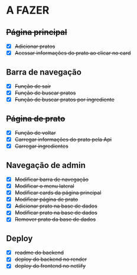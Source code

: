 # A FAZER 

## ~~Página principal~~
- [x] ~~Adicionar pratos~~
- [x] ~~Acessar informações do prato ao clicar no card~~

## Barra de navegação
- [x] ~~Função de sair~~
- [x] ~~Função de buscar pratos~~
- [x] ~~Função de buscar pratos por ingrediente~~

## ~~Página de prato~~

- [x] ~~Função de voltar~~
- [X] ~~Carregar informações do prato pela Api~~ 
- [x] ~~Carregar ingredientes~~

## Navegação de admin
- [x] ~~Modificar barra de navegação~~
- [x] ~~Modificar o menu lateral~~
- [x] ~~Modificar cards da página principal~~
- [x] ~~Modificar página de prato~~
- [x] ~~Adicionar prato na base de dados~~
- [x] ~~Modificar prato na base de dados~~
- [x] ~~Remover prato da base de dados~~

## Deploy 

- [x] ~~readme do backend~~
- [x] ~~deploy do backend no render~~
- [x] ~~deploy do frontend no netlify~~
